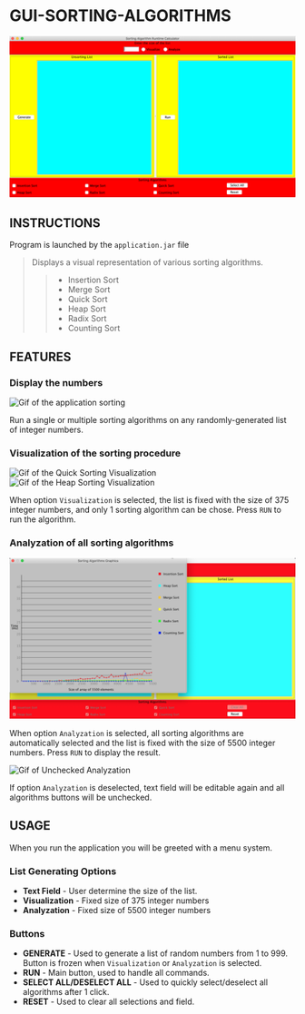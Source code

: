 # GUI-SORTING-ALGORITHMS

![Alt text](pic/main-interface.png?raw=true "Main page")

## INSTRUCTIONS

Program is launched by the ```application.jar``` file 

> Displays a visual representation of various sorting algorithms.
>> - Insertion Sort
>> - Merge Sort
>> - Quick Sort
>> - Heap Sort
>> - Radix Sort
>> - Counting Sort

## FEATURES

### Display the numbers

<img src="https://media.giphy.com/media/mm5YZDK21zGFzpRhWo/giphy.gif" title="Sorting Gif" alt="Gif of the application sorting">

Run a single or multiple sorting algorithms on any randomly-generated list of integer numbers.

### Visualization of the sorting procedure

<img src="https://media.giphy.com/media/CcaHlGjsRGgX3ax4B3/giphy.gif" title="Quick Sorting Visualization" alt="Gif of the Quick Sorting Visualization">

<img src="https://media.giphy.com/media/cZxTGymVeHOKCQYXM7/giphy.gif" title="Heap Sorting Visualization" alt="Gif of the Heap Sorting Visualization">

When option ```Visualization``` is selected, the list is fixed with the size of 375 integer numbers, and only 1 sorting algorithm can be chose. Press ```RUN``` to run the algorithm.

### Analyzation of all sorting algorithms

![Alt text](pic/Analyzation.png?raw=true "Main page")

When option ```Analyzation``` is selected, all sorting algorithms are automatically selected and the list is fixed with the size of 5500 integer numbers. Press ```RUN``` to display the result.

<img src="https://media.giphy.com/media/HUI5PQZYehSiut9Pxd/giphy.gif" title="Unchecked Analyzation" alt="Gif of Unchecked Analyzation">

If option ```Analyzation``` is deselected, text field will be editable again and all algorithms buttons will be unchecked.

## USAGE
When you run the application you will be greeted with a menu system.
### List Generating Options
- **Text Field**  - User determine the size of the list.
- **Visualization** - Fixed size of 375 integer numbers
- **Analyzation** - Fixed size of 5500 integer numbers

### Buttons
- **GENERATE** - Used to generate a list of random numbers from 1 to 999. Button is frozen when ```Visualization``` or ```Analyzation``` is selected.
- **RUN** - Main button, used to handle all commands.
- **SELECT ALL/DESELECT ALL** - Used to quickly select/deselect all algorithms after 1 click.
- **RESET** - Used to clear all selections and field.

